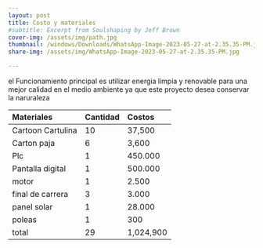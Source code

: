 ```yaml
---
layout: post
title: Costo y materiales 
#subtitle: Excerpt from Soulshaping by Jeff Brown
cover-img: /assets/img/path.jpg
thumbnail: /windows/Downloads/WhatsApp-Image-2023-05-27-at-2.35.35-PM.jpg
share-img: /assets/img/WhatsApp-Image-2023-05-27-at-2.35.35-PM.jpg

---
```

el Funcionamiento principal es utilizar energia limpia y renovable para una mejor calidad en el medio ambiente ya que este proyecto desea conservar la naruraleza 

| Materiales  | Cantidad | Costos |
| :------ |:--- | :--- |
| Cartoon Cartulina | 10 | 37,500 |
| Carton paja | 6 | 3,600 |
| Plc | 1 | 450.000 |
| Pantalla digital | 1 | 500.000 |
| motor | 1 | 2.500|
| final de carrera | 3 | 3.000 |
| panel solar | 1 | 28.000 |
| poleas | 1 | 300|
| total | 29 | 1,024,900|
